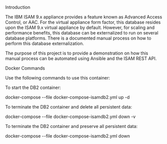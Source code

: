 
Introduction

The IBM ISAM 9.x appliance provides a feature known as Advanced Access Control, or AAC. For the virtual appliance form factor, this database resides upon the ISAM 9.x virtual appliance by default. However, for scaling and performance benefits, this database can be externalized to run on several database platforms. There is a documented manual process on how to perform this database externalization.

The purpose of this project is to provide a demonstration on how this manual process can be automated using Ansible and the ISAM REST API.

Docker Commands

Use the following commands to use this container:

To start the DB2 container:

  docker-compose --file docker-compose-isamdb2.yml up -d

To terminate the DB2 container and delete all persistent data:

  docker-compose --file docker-compose-isamdb2.yml down -v

To terminate the DB2 container and preserve all persistent data:

  docker-compose --file docker-compose-isamdb2.yml down
